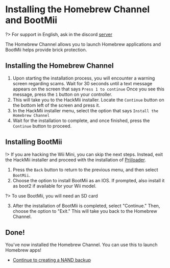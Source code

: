 # Installing the Homebrew Channel and BootMii

?> For support in English, ask in the discord [server](https://discord.gg/QvGQqx8Mns)

The Homebrew Channel allows you to launch Homebrew applications and BootMii helps provide brick protection.


## Installing the Homebrew Channel

1. Upon starting the installation process, you will encounter a warning screen regarding scams. Wait for 30 seconds until a text message appears on the screen that says `Press 1 to continue` Once you see this message, press the `1` button on your controller.
2. This will take you to the HackMii installer. Locate the `Continue` button on the bottom left of the screen and press it.
3. In the HackMii installer menu, select the option that says `Install the Homebrew Channel`
4. Wait for the installation to complete, and once finished, press the `Continue` button to proceed.

## Installing BootMii

!> If you are hacking the Wii Mini, you can skip the next steps. Instead, exit the HackMii installer and proceed with the installation of [Priiloader](/priiloader).
 
1. Press the `Back` button to return to the previous menu, and then select `BootMii`.
2. Choose the option to install BootMii as an IOS. If prompted, also install it as boot2 if available for your Wii model.

?> To use BootMii, you will need an SD card

3. After the installation of BootMii is completed, select "Continue." Then, choose the option to "Exit." This will take you back to the Homebrew Channel.

## Done!

You've now installed the Homebrew Channel. You can use this to launch Homebrew apps!

- [Continue to creating a NAND backup](nandbackup)
